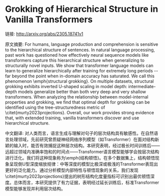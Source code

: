 # Grokking of Hierarchical Structure in Vanilla Transformers

链接: http://arxiv.org/abs/2305.18741v1

原文摘要:
For humans, language production and comprehension is sensitive to the
hierarchical structure of sentences. In natural language processing, past work
has questioned how effectively neural sequence models like transformers capture
this hierarchical structure when generalizing to structurally novel inputs. We
show that transformer language models can learn to generalize hierarchically
after training for extremely long periods -- far beyond the point when
in-domain accuracy has saturated. We call this phenomenon \emph{structural
grokking}. On multiple datasets, structural grokking exhibits inverted U-shaped
scaling in model depth: intermediate-depth models generalize better than both
very deep and very shallow transformers. When analyzing the relationship
between model-internal properties and grokking, we find that optimal depth for
grokking can be identified using the tree-structuredness metric of
\citet{murty2023projections}. Overall, our work provides strong evidence that,
with extended training, vanilla transformers discover and use hierarchical
structure.

中文翻译:
对人类而言，语言生成与理解对句子的层次结构具有敏感性。在自然语言处理领域，先前研究曾质疑神经网络序列模型（如Transformer）在面对结构新颖的输入时，能否有效捕捉这种层次结构。本研究表明，经过极长时间训练后——远超过领域内准确率饱和的时间点——Transformer语言模型能够学会按层次结构进行泛化。我们将这种现象称为\emph{结构顿悟}。在多个数据集上，结构顿悟现象呈现倒U型深度缩放规律：中等深度的模型比极深或极浅的Transformer表现出更好的泛化能力。通过分析模型内部特性与顿悟现象的关系，我们发现\citet{murty2023projections}提出的树形结构化度量指标可识别出最优顿悟深度。总体而言，本研究提供了有力证据，表明经过延长训练后，标准Transformer模型能够发现并利用层次结构。
